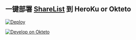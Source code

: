 ## 一键部署 [ShareList](https://github.com/reruin/sharelist) 到 HeroKu or Okteto

[![Deploy](https://www.herokucdn.com/deploy/button.png)](https://heroku.com/deploy)

[![Develop on Okteto](https://okteto.com/develop-okteto.svg)](https://cloud.okteto.com/deploy)
